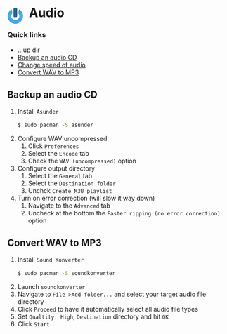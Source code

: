 # Audio <img style="margin: 6px 13px 0px 0px" align="left" src="../../data/images/logo_36x36.png" />

### Quick links
* [.. up dir](../README.md)
* [Backup an audio CD](#backup-an-audio-cd)
* [Change speed of audio](audacity/README.md#change-speed-of-audio)
* [Convert WAV to MP3](#convert-wav-to-mp3)

## Backup an audio CD
1. Install `Asunder`
   ```bash
   $ sudo pacman -S asunder
   ```
2. Configure WAV uncompressed
   1. Click `Preferences`
   2. Select the `Encode` tab
   3. Check the `WAV (uncompressed)` option
3. Configure output directory
   1. Select the `General` tab
   2. Select the `Destination folder`
   3. Unchck `Create M3U playlist`
3. Turn on error correction (will slow it way down)
   1. Navigate to the `Advanced` tab
   2. Uncheck at the bottom the `Faster ripping (no error correction)` option

## Convert WAV to MP3
1. Install `Sound Konverter`
   ```bash
   $ sudo pacman -S soundkonverter
   ```
2. Launch `soundkonverter`
3. Navigate to `File >Add folder...` and select your target audio file directory
4. Click `Proceed` to have it automatically select all audio file types
5. Set `Qualtity: High`, `Destination` directory and hit `OK`
6. Click `Start`


